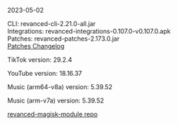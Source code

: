 2023-05-02
  
CLI: revanced-cli-2.21.0-all.jar  
Integrations: revanced-integrations-0.107.0-v0.107.0.apk  
Patches: revanced-patches-2.173.0.jar  
[Patches Changelog](https://github.com/revanced/revanced-patches/releases/tag/v2.173.0)  

TikTok version: 29.2.4  

YouTube version: 18.16.37  

Music (arm64-v8a) version: 5.39.52  

Music (arm-v7a) version: 5.39.52  

[revanced-magisk-module repo](https://github.com/j-hc/revanced-magisk-module)
